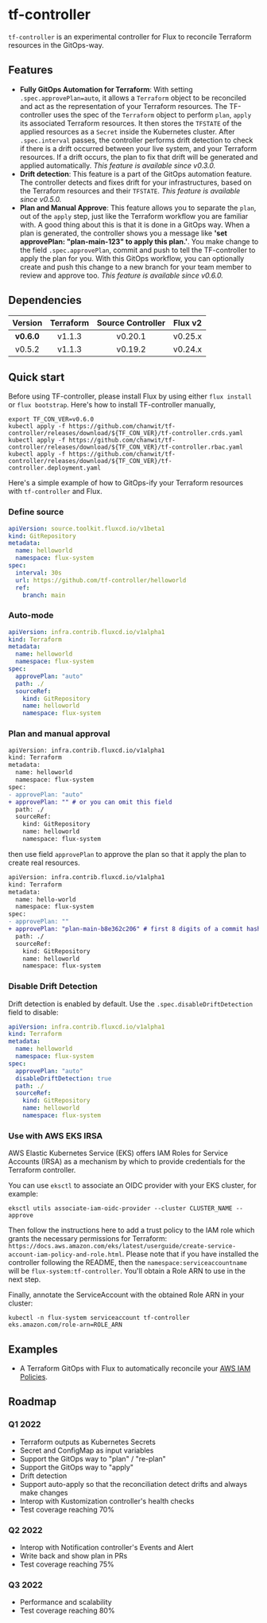 # tf-controller

`tf-controller` is an experimental controller for Flux to reconcile Terraform resources in the GitOps-way.

## Features

  * **Fully GitOps Automation for Terraform**: With setting `.spec.approvePlan=auto`, it allows a `Terraform` object
   to be reconciled and act as the representation of your Terraform resources. The TF-controller uses the spec of
   the `Terraform` object to perform `plan`, `apply` its associated Terraform resources. It then stores
   the `TFSTATE` of the applied resources as a `Secret` inside the Kubernetes cluster. After `.spec.interval` passes,
   the controller performs drift detection to check if there is a drift occurred between your live system,
   and your Terraform resources. If a drift occurs, the plan to fix that drift will be generated and applied automatically.
   _This feature is available since v0.3.0._
  * **Drift detection**: This feature is a part of the GitOps automation feature. The controller detects and fixes drift
   for your infrastructures, based on the Terraform resources and their `TFSTATE`. _This feature is available since v0.5.0._
  * **Plan and Manual Approve**: This feature allows you to separate the `plan`, out of the `apply` step, just like
   the Terraform workflow you are familiar with. A good thing about this is that it is done in a GitOps way. When a plan
   is generated, the controller shows you a message like **'set approvePlan: "plan-main-123" to apply this plan.'**.
   You make change to the field `.spec.approvePlan`, commit and push to tell the TF-controller to apply the plan for you.
   With this GitOps workflow, you can optionally create and push this change to a new branch for your team member to
   review and approve too. _This feature is available since v0.6.0._

## Dependencies

| Version  | Terraform | Source Controller | Flux v2 |
|:--------:|:---------:|:-----------------:|:-------:|
|**v0.6.0**| v1.1.3    | v0.20.1           | v0.25.x |
| v0.5.2   | v1.1.3    | v0.19.2           | v0.24.x |

## Quick start

Before using TF-controller, please install Flux by using either `flux install` or `flux bootstrap`.
Here's how to install TF-controller manually,

```shell
export TF_CON_VER=v0.6.0
kubectl apply -f https://github.com/chanwit/tf-controller/releases/download/${TF_CON_VER}/tf-controller.crds.yaml
kubectl apply -f https://github.com/chanwit/tf-controller/releases/download/${TF_CON_VER}/tf-controller.rbac.yaml
kubectl apply -f https://github.com/chanwit/tf-controller/releases/download/${TF_CON_VER}/tf-controller.deployment.yaml
```

Here's a simple example of how to GitOps-ify your Terraform resources with `tf-controller` and Flux.

### Define source

```yaml
apiVersion: source.toolkit.fluxcd.io/v1beta1
kind: GitRepository
metadata:
  name: helloworld
  namespace: flux-system
spec:
  interval: 30s
  url: https://github.com/tf-controller/helloworld
  ref:
    branch: main
```

### Auto-mode

```yaml
apiVersion: infra.contrib.fluxcd.io/v1alpha1
kind: Terraform
metadata:
  name: helloworld
  namespace: flux-system
spec:
  approvePlan: "auto"
  path: ./
  sourceRef:
    kind: GitRepository
    name: helloworld
    namespace: flux-system
```

### Plan and manual approval

```diff
apiVersion: infra.contrib.fluxcd.io/v1alpha1
kind: Terraform
metadata:
  name: helloworld
  namespace: flux-system
spec:
- approvePlan: "auto"
+ approvePlan: "" # or you can omit this field
  path: ./
  sourceRef:
    kind: GitRepository
    name: helloworld
    namespace: flux-system
```

then use field `approvePlan` to approve the plan so that it apply the plan to create real resources.

```diff
apiVersion: infra.contrib.fluxcd.io/v1alpha1
kind: Terraform
metadata:
  name: hello-world
  namespace: flux-system
spec:
- approvePlan: ""
+ approvePlan: "plan-main-b8e362c206" # first 8 digits of a commit hash is enough
  path: ./
  sourceRef:
    kind: GitRepository
    name: helloworld
    namespace: flux-system
```

### Disable Drift Detection

Drift detection is enabled by default. Use the `.spec.disableDriftDetection` field to disable:

```yaml
apiVersion: infra.contrib.fluxcd.io/v1alpha1
kind: Terraform
metadata:
  name: helloworld
  namespace: flux-system
spec:
  approvePlan: "auto"
  disableDriftDetection: true
  path: ./
  sourceRef:
    kind: GitRepository
    name: helloworld
    namespace: flux-system
```

### Use with AWS EKS IRSA

AWS Elastic Kubernetes Service (EKS) offers IAM Roles for Service Accounts (IRSA) as a mechanism by which to provide 
credentials for the Terraform controller.

You can use `eksctl` to associate an OIDC provider with your EKS cluster, for example:

```shell
eksctl utils associate-iam-oidc-provider --cluster CLUSTER_NAME --approve
```

Then follow the instructions here to add a trust policy to the IAM role which grants the necessary permissions 
for Terraform: `https://docs.aws.amazon.com/eks/latest/userguide/create-service-account-iam-policy-and-role.html`. 
Please note that if you have installed the controller following the README, then the `namespace:serviceaccountname` 
will be `flux-system:tf-controller`. You'll obtain a Role ARN to use in the next step.

Finally, annotate the ServiceAccount with the obtained Role ARN in your cluster:

```shell
kubectl -n flux-system serviceaccount tf-controller eks.amazon.com/role-arn=ROLE_ARN
```

## Examples
  * A Terraform GitOps with Flux to automatically reconcile your [AWS IAM Policies](https://github.com/tf-controller/aws-iam-policies).

## Roadmap

### Q1 2022
  * Terraform outputs as Kubernetes Secrets
  * Secret and ConfigMap as input variables
  * Support the GitOps way to "plan" / "re-plan"
  * Support the GitOps way to "apply"
  * Drift detection
  * Support auto-apply so that the reconciliation detect drifts and always make changes
  * Interop with Kustomization controller's health checks
  * Test coverage reaching 70%

### Q2 2022
  * Interop with Notification controller's Events and Alert
  * Write back and show plan in PRs
  * Test coverage reaching 75%

### Q3 2022
  * Performance and scalability
  * Test coverage reaching 80%
